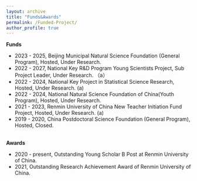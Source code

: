 ```yaml
---
layout: archive
title: "Funds&Awards"
permalink: /Funded-Project/
author_profile: true
---
```


**Funds**
* 2023 - 2025, Beijing Municipal Natural Science Foundation (General Program), Hosted, Under Research.
* 2022 - 2027, National Key R&D Program Young Scientists Project, Sub Project Leader, Under Research. （a）
* 2022 - 2024, National Key Project in Statistical Science Research, Hosted, Under Research. (a)
* 2022 - 2024, National Natural Science Foundation of China(Youth Program), Hosted, Under Research.
* 2021 - 2023, Renmin University of China New Teacher Initiation Fund Project, Hosted, Under Research. (a)
* 2019 - 2020, China Postdoctoral Science Foundation (General Program), Hosted, Closed. <br><br>

**Awards**
* 2020 - present, Outstanding Young Scholar B Post at Renmin University of China.
* 2021, Outstanding Research Achievement Award of Renmin University of China.
